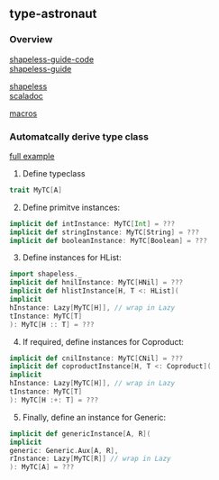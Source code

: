 ## type-astronaut


### Overview

[shapeless-guide-code](https://github.com/underscoreio/shapeless-guide-code)  
[shapeless-guide](https://github.com/underscoreio/shapeless-guide)  

[shapeless](https://github.com/milessabin/shapeless)  
[scaladoc](https://www.javadoc.io/doc/com.chuusai/shapeless_2.13/2.3.3/shapeless/index.html)  

[macros](https://docs.scala-lang.org/overviews/macros/usecases.html)


### Automatcally derive type class

[full example](src/main/scala/astronaut/autoderiving.scala)

1. Define typeclass
```scala
trait MyTC[A]
```
  
2. Define primitve instances:

```scala
implicit def intInstance: MyTC[Int] = ???
implicit def stringInstance: MyTC[String] = ???
implicit def booleanInstance: MyTC[Boolean] = ???

```

3. Define instances for HList:

```scala
import shapeless._
implicit def hnilInstance: MyTC[HNil] = ???
implicit def hlistInstance[H, T <: HList](
implicit
hInstance: Lazy[MyTC[H]], // wrap in Lazy
tInstance: MyTC[T]
): MyTC[H :: T] = ???
```
4. If required, define instances for Coproduct:

```scala
implicit def cnilInstance: MyTC[CNil] = ???
implicit def coproductInstance[H, T <: Coproduct](
implicit
hInstance: Lazy[MyTC[H]], // wrap in Lazy
tInstance: MyTC[T]
): MyTC[H :+: T] = ???
```

5. Finally, define an instance for Generic:

```scala
implicit def genericInstance[A, R](
implicit
generic: Generic.Aux[A, R],
rInstance: Lazy[MyTC[R]] // wrap in Lazy
): MyTC[A] = ???

```